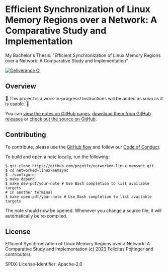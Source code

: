 # Efficient Synchronization of Linux Memory Regions over a Network: A Comparative Study and Implementation

My Bachelor's Thesis: "Efficient Synchronization of Linux Memory Regions over a Network: A Comparative Study and Implementation"

[![Deliverance CI](https://github.com/pojntfx/networked-linux-memsync/actions/workflows/deliverance.yaml/badge.svg)](https://github.com/pojntfx/networked-linux-memsync/actions/workflows/deliverance.yaml)

## Overview

🚧 This project is a work-in-progress! Instructions will be added as soon as it is usable. 🚧

You can [view the notes on GitHub pages](https://pojntfx.github.io/networked-linux-memsync/), [download them from GitHub releases](https://github.com/pojntfx/networked-linux-memsync/releases/latest) or [check out the source on GitHub](https://github.com/pojntfx/networked-linux-memsync).

## Contributing

To contribute, please use the [GitHub flow](https://guides.github.com/introduction/flow/) and follow our [Code of Conduct](./CODE_OF_CONDUCT.md).

To build and open a note locally, run the following:

```shell
$ git clone https://github.com/pojntfx/networked-linux-memsync.git
$ cd networked-linux-memsync
$ ./configure
$ make depend
$ make dev-pdf/your-note # Use Bash completion to list available targets
# In another terminal
$ make open-pdf/your-note # Use Bash completion to list available targets
```

The note should now be opened. Whenever you change a source file, it will automatically be re-compiled.

## License

Efficient Synchronization of Linux Memory Regions over a Network: A Comparative Study and Implementation (c) 2023 Felicitas Pojtinger and contributors

SPDX-License-Identifier: Apache-2.0
